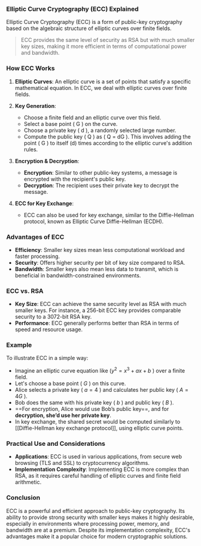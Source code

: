 
### Elliptic Curve Cryptography (ECC) Explained

Elliptic Curve Cryptography (ECC) is a form of public-key cryptography based on the algebraic structure of elliptic curves over finite fields. 
> ECC provides the same level of security as RSA but with much smaller key sizes, making it more efficient in terms of computational power and bandwidth.

### How ECC Works

1. **Elliptic Curves**: An elliptic curve is a set of points that satisfy a specific mathematical equation. In ECC, we deal with elliptic curves over finite fields.

2. **Key Generation**:
   - Choose a finite field and an elliptic curve over this field.
   - Select a base point \( G \) on the curve.
   - Choose a private key \( d \), a randomly selected large number.
   - Compute the public key \( Q \) as \( Q = dG \). This involves adding the point \( G \) to itself (d\) times according to the elliptic curve's addition rules.

3. **Encryption & Decryption**:
   - **Encryption**: Similar to other public-key systems, a message is encrypted with the recipient's public key.
   - **Decryption**: The recipient uses their private key to decrypt the message.

4. **ECC for Key Exchange**:
   - ECC can also be used for key exchange, similar to the Diffie-Hellman protocol, known as Elliptic Curve Diffie-Hellman (ECDH). 

### Advantages of ECC

- **Efficiency**: Smaller key sizes mean less computational workload and faster processing.
- **Security**: Offers higher security per bit of key size compared to RSA.
- **Bandwidth**: Smaller keys also mean less data to transmit, which is beneficial in bandwidth-constrained environments.

### ECC vs. RSA

- **Key Size**: ECC can achieve the same security level as RSA with much smaller keys. For instance, a 256-bit ECC key provides comparable security to a 3072-bit RSA key.
- **Performance**: ECC generally performs better than RSA in terms of speed and resource usage.

### Example

To illustrate ECC in a simple way:

- Imagine an elliptic curve equation like \($y^2 = x^3 + ax + b$ \) over a finite field.
- Let's choose a base point \( $G$ \) on this curve.
- Alice selects a private key \( $a = 4$ \) and calculates her public key \( $A = 4 G$ \).
- Bob does the same with his private key \( $b$ \) and public key \( $B$ \).
- ==For encryption, Alice would use Bob’s public key==, and for **decryption, she’d use her private key**.
- In key exchange, the shared secret would be computed similarly to [[Diffie-Hellman key exchange protocol]], using elliptic curve points.

### Practical Use and Considerations

- **Applications**: ECC is used in various applications, from secure web browsing (TLS and SSL) to cryptocurrency algorithms.
- **Implementation Complexity**: Implementing ECC is more complex than RSA, as it requires careful handling of elliptic curves and finite field arithmetic.

### Conclusion

ECC is a powerful and efficient approach to public-key cryptography. Its ability to provide strong security with smaller keys makes it highly desirable, especially in environments where processing power, memory, and bandwidth are at a premium. Despite its implementation complexity, ECC's advantages make it a popular choice for modern cryptographic solutions.